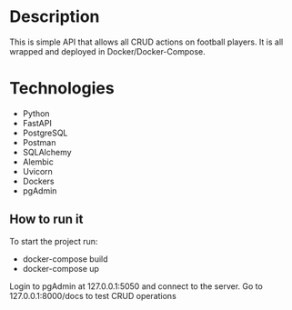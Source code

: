 # Description

This is simple API that allows all CRUD actions on football players. It is all wrapped and deployed in Docker/Docker-Compose.

# Technologies

 - Python
 - FastAPI
 - PostgreSQL
 - Postman
 - SQLAlchemy
 - Alembic
 - Uvicorn
 - Dockers
 - pgAdmin

## How to run it
To start the project run:
 -  docker-compose build
 - docker-compose up
 
 Login to pgAdmin at 127.0.0.1:5050 and connect to the server.
 Go to 127.0.0.1:8000/docs to test CRUD operations
